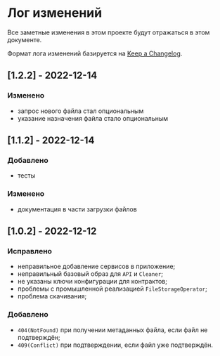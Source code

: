 # Лог изменений

Все заметные изменения в этом проекте будут отражаться в этом документе.

Формат лога изменений базируется на [Keep a Changelog](https://keepachangelog.com/en/1.0.0/).

## [1.2.2] - 2022-12-14

### Изменено

* запрос нового файла стал опциональным
* указание назначения файла стало опциональным

## [1.1.2] - 2022-12-14

### Добавлено

* тесты

### Изменено

* документация в части загрузки файлов

## [1.0.2] - 2022-12-12

### Исправлено

* неправильное добавление сервисов в приложение;
* неправильный базовый образ для `API` и `Cleaner`;
* не указаны ключи конфигурации для контрактов;
* проблемы с промышленной реализацией `FileStorageOperator`;
* проблема скачивания;

### Добавлено

* `404(NotFound)` при получении метаданных файла, если файл не подтверждён;
* `409(Conflict)` при подтверждении, если файл уже подтверждён. 
